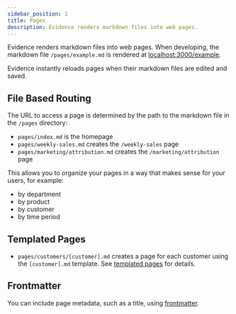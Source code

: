```yaml
---
sidebar_position: 1
title: Pages
description: Evidence renders markdown files into web pages.
---
```


Evidence renders markdown files into web pages. When developing, the markdown file `/pages/example.md` is rendered at [localhost:3000/example](localhost:3000/example).

Evidence instantly reloads pages when their markdown files are edited and saved.

## File Based Routing

The URL to access a page is determined by the path to the markdown file in the `/pages` directory:

- `pages/index.md` is the homepage
- `pages/weekly-sales.md` creates the `/weekly-sales` page
- `pages/marketing/attribution.md` creates the `/marketing/attribution` page

This allows you to organize your pages in a way that makes sense for your users, for example:

- by department
- by product
- by customer
- by time period

## Templated Pages

- `pages/customers/[customer].md` creates a page for each customer using the `[customer].md` template. See [templated pages](../templated-pages) for details.

## Frontmatter

You can include page metadata, such as a title, using [frontmatter](/markdown#frontmatter).

